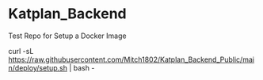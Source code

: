 # Katplan_Backend

Test Repo for Setup a Docker Image




curl -sL https://raw.githubusercontent.com/Mitch1802/Katplan_Backend_Public/main/deploy/setup.sh | bash -
